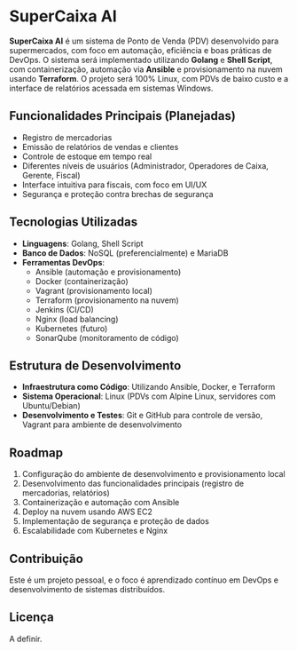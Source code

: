 # SuperCaixa AI

**SuperCaixa AI** é um sistema de Ponto de Venda (PDV) desenvolvido para supermercados, com foco em automação, eficiência e boas práticas de DevOps. O sistema será implementado utilizando **Golang** e **Shell Script**, com containerização, automação via **Ansible** e provisionamento na nuvem usando **Terraform**. O projeto será 100% Linux, com PDVs de baixo custo e a interface de relatórios acessada em sistemas Windows.

## Funcionalidades Principais (Planejadas)
- Registro de mercadorias
- Emissão de relatórios de vendas e clientes
- Controle de estoque em tempo real
- Diferentes níveis de usuários (Administrador, Operadores de Caixa, Gerente, Fiscal)
- Interface intuitiva para fiscais, com foco em UI/UX
- Segurança e proteção contra brechas de segurança

## Tecnologias Utilizadas
- **Linguagens**: Golang, Shell Script
- **Banco de Dados**: NoSQL (preferencialmente) e MariaDB
- **Ferramentas DevOps**: 
  - Ansible (automação e provisionamento)
  - Docker (containerização)
  - Vagrant (provisionamento local)
  - Terraform (provisionamento na nuvem)
  - Jenkins (CI/CD)
  - Nginx (load balancing)
  - Kubernetes (futuro)
  - SonarQube (monitoramento de código)
  
## Estrutura de Desenvolvimento
- **Infraestrutura como Código**: Utilizando Ansible, Docker, e Terraform
- **Sistema Operacional**: Linux (PDVs com Alpine Linux, servidores com Ubuntu/Debian)
- **Desenvolvimento e Testes**: Git e GitHub para controle de versão, Vagrant para ambiente de desenvolvimento

## Roadmap
1. Configuração do ambiente de desenvolvimento e provisionamento local
2. Desenvolvimento das funcionalidades principais (registro de mercadorias, relatórios)
3. Containerização e automação com Ansible
4. Deploy na nuvem usando AWS EC2
5. Implementação de segurança e proteção de dados
6. Escalabilidade com Kubernetes e Nginx

## Contribuição
Este é um projeto pessoal, e o foco é aprendizado contínuo em DevOps e desenvolvimento de sistemas distribuídos. 

## Licença
A definir.
